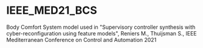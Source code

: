 # IEEE_MED21_BCS

Body Comfort System model used in "Supervisory controller synthesis with cyber-reconfiguration using feature models", Reniers M., Thuijsman S., IEEE Mediterranean Conference on Control and Automation 2021
